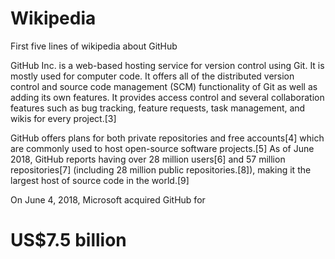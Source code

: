 # Wikipedia
First five lines of wikipedia about GitHub

GitHub Inc. is a web-based hosting service for version control using Git. It is mostly used for computer code. It offers all of the distributed version control and source code management (SCM) functionality of Git as well as adding its own features. It provides access control and several collaboration features such as bug tracking, feature requests, task management, and wikis for every project.[3]

GitHub offers plans for both private repositories and free accounts[4] which are commonly used to host open-source software projects.[5] As of June 2018, GitHub reports having over 28 million users[6] and 57 million repositories[7] (including 28 million public repositories.[8]), making it the largest host of source code in the world.[9]

On June 4, 2018, Microsoft acquired GitHub for 
# US$7.5 billion
